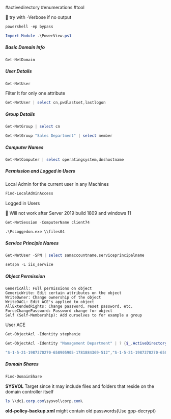 #activedirectory #enumerations #tool 

🔴 try with -Verbose if no output
```powershell
powershell -ep bypass
```

```powershell
Import-Module .\PowerView.ps1
```

##### Basic Domain Info

```powershell
Get-NetDomain
```

##### User Details

```powershell
Get-NetUser
```

Filter It for only one attribute
```powershell
Get-NetUser | select cn,pwdlastset,lastlogon
```

##### Group Details

```powershell
Get-NetGroup | select cn
```

```powershell
Get-NetGroup "Sales Department" | select member
```

##### Computer Names

```powershell
Get-NetComputer | select operatingsystem,dnshostname
```

##### Permission and Logged in Users

Local Admin for the current user in any Machines
```powershell
Find-LocalAdminAccess 
```

Logged in Users

🔴 Will not work after Server 2019 build 1809 and windows 11
```powershell
Get-NetSession -ComputerName client74
```

```cmd
.\PsLoggedon.exe \\files04
```

##### Service Principle Names

```powershell
Get-NetUser -SPN | select samaccountname,serviceprincipalname
```

```powershell
setspn -L iis_service
```


##### Object Permission

```text
GenericAll: Full permissions on object
GenericWrite: Edit certain attributes on the object
WriteOwner: Change ownership of the object
WriteDACL: Edit ACE's applied to object
AllExtendedRights: Change password, reset password, etc.
ForceChangePassword: Password change for object
Self (Self-Membership): Add ourselves to for example a group
```

User ACE

```powershell
Get-ObjectAcl -Identity stephanie
```

```powershell
Get-ObjectAcl -Identity "Management Department" | ? {$_.ActiveDirectoryRights -eq "GenericAll"} | select SecurityIdentifier,ActiveDirectoryRights
```

```powershell
"S-1-5-21-1987370270-658905905-1781884369-512","S-1-5-21-1987370270-658905905-1781884369-1104","S-1-5-32-548","S-1-5-18","S-1-5-21-1987370270-658905905-1781884369-519" | Convert-SidToName
```


##### Domain Shares

```powershell
Find-DomainShare
```

**SYSVOL** Target since it may include files and folders that reside on the domain controller itself

```powershell
ls \\dc1.corp.com\sysvol\corp.com\
```

**old-policy-backup.xml** might contain old passwords(Use gpp-decrypt)